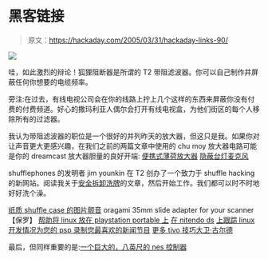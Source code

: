 # 黑客链接

> 原文：<https://hackaday.com/2005/03/31/hackaday-links-90/>

![](img/665ee1feed50defa3da4f122a3b23b5e.png)

哇，如此激烈的辩论！狐狸阻断器是所谓的 T2 带阻滤波器。你可以自己制作并屏蔽任何你想要的电缆频率。

旁注:在过去，有线电视公司会在你的线路上拧上几个这样的东西来屏蔽你没有付费的付费频道。好心的撒玛利亚人偶尔会打开有线电视盒，为他们街区的每个人移除所有的过滤器。

我认为带阻滤波器的职位是一个很好的并列昨天的放大器，但这只是我。如果你对让声音更大更感兴趣，在我们之前的两篇文章中使用的 chu moy 放大器电路可能是你的 dreamcast 放大器胆量的良好开端:
[便携式薄荷放大器](http://www.hackaday.com/entry/1234000970027620/)
[隐蔽台灯麦克风](http://www.hackaday.com/entry/1234000603033839/)

shufflephones 的发明者 jim younkin 在 T2 创办了一个致力于 shuffle hacking 的新网站。阅读我关于[安全拆卸洗牌](http://www.hackaday.com/entry/1234000700034044/)的文章，然后开始工作。我们都可以时不时地好好洗个澡。

[纸质 shuffle case 的图片](http://trilly.dyndns.org/pub/paperpod.jpg)[颤音](http://trilly.dyndns.org/)
oragami 35mm slide adapter for your scanner【保罗】
[帮助将 linux 放在 playstation portable 上](http://www.psp-linux.org/)
[在 nitendo ds](http://www.hackaday.com/entry/1234000700034044/)
[上跟踪 linux 开发情况为您的 psp 录制您最喜欢的新闻节目](http://www.joystiq.com/entry/1234000367037782/)
[更多 tivo 技巧](http://tivo.stevejenkins.com/)[大卫·古尔德](http://geocities.com/wingman4l7)

最后，但同样重要的是:[一个巨大的，八英尺的 nes 控制器](http://www.engadget.com/entry/1234000573038340/)